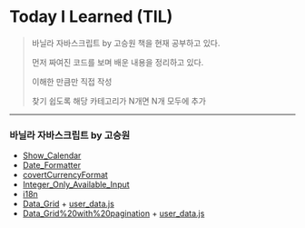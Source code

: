 
# Today I Learned (TIL)
>바닐라 자바스크립트 by 고승원 책을 현재 공부하고 있다.
>
>먼저 짜여진 코드를 보며 배운 내용을 정리하고 있다.
>
>이해한 만큼만 직접 작성  
>
>찾기 쉽도록 해당 카테고리가 N개면 N개 모두에 추가

----------------------------------------------------------------------------------------------------------------------
### 바닐라 자바스크립트 by 고승원
* [Show_Calendar](https://github.com/hyebinyu1110/TIL/blob/main/Vanila_JavaScript/Show_Calendar.md)
* [Date_Formatter](https://github.com/hyebinyu1110/TIL/blob/main/Vanila_JavaScript/Date_Formatter.md)
* [covertCurrencyFormat](https://github.com/hyebinyu1110/TIL/blob/main/Vanila_JavaScript/covertCurrencyFormat.md)
* [Integer_Only_Available_Input](https://github.com/hyebinyu1110/TIL/blob/main/Vanila_JavaScript/Integer_Only_Available_Input_Field.md)
* [i18n](https://github.com/hyebinyu1110/TIL/blob/main/Vanila_JavaScript/%EB%8B%A4%EA%B5%AD%EC%96%B4(i18n).md)
* [Data_Grid](https://github.com/hyebinyu1110/TIL/blob/main/Vanila_JavaScript/Data_grid.md) + [user_data.js](https://github.com/hyebinyu1110/TIL/blob/main/Vanila_JavaScript/user_data.js)
* [Data_Grid%20with%20pagination](https://github.com/hyebinyu1110/TIL/blob/main/Vanila_JavaScript/Data_Grid%20with%20pagination.html) + [user_data.js](https://github.com/hyebinyu1110/TIL/blob/main/Vanila_JavaScript/user_data.js)
